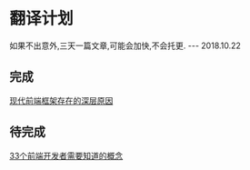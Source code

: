 # 翻译计划

如果不出意外,三天一篇文章,可能会加快,不会托更. --- 2018.10.22

## 完成
[现代前端框架存在的深层原因](The_deepest_reason_why_modern_JavaScript_frameworks_exist/README.md)

## 待完成
[33个前端开发者需要知道的概念](33_Concepts_Every_JavaScript_Developer_Should_Know/README.md)
